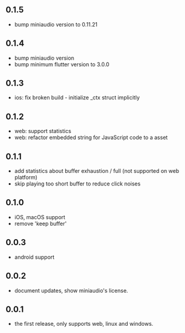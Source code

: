 ## 0.1.5
* bump miniaudio version to 0.11.21

## 0.1.4

* bump miniaudio version
* bump minimum flutter version to 3.0.0

## 0.1.3

* ios: fix broken build - initialize _ctx struct implicitly

## 0.1.2

* web: support statistics
* web: refactor embedded string for JavaScript code to a asset

## 0.1.1

* add statistics about buffer exhaustion / full (not supported on web platform)
* skip playing too short buffer to reduce click noises

## 0.1.0

* iOS, macOS support
* remove 'keep buffer'

## 0.0.3

* android support

## 0.0.2

* document updates, show miniaudio's license.

## 0.0.1

* the first release, only supports web, linux and windows.

